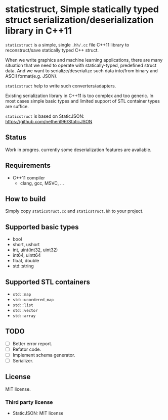 # staticstruct, Simple statically typed struct serialization/deserialization library in C++11

`staticstruct` is a simple, single `.hh/.cc` file C++11 library to reconstruct/save statically typed C++ struct.

When we write graphics and machine learning applications, there are many situation that we need to operate with statically-typed, predefined struct data. And we want to serialize/deserialize such data into/from binary and ASCII format(e.g. JSON).

`staticstruct` help to write such converters/adapters.

Existing serialization library in C++11 is too complex and too generic. In most cases simple basic types and limited support of STL container types are suffice.

`staticstruct` is based on StaticJSON: https://github.com/netheril96/StaticJSON

## Status

Work in progres. currently some deserialization features are available.

## Requirements

* C++11 compiler
  * clang, gcc, MSVC, ...

## How to build

Simply copy `staticstruct.cc` and `staticstruct.hh` to your project.

## Supported basic types

* bool
* short, ushort
* int, uint(int32, uint32)
* int64, uintt64
* float, double
* std::string

## Supported STL containers

* `std::map`
* `std::unordered_map`
* `std::list`
* `std::vector`
* `std::array`

## TODO

* [ ] Better error report.
* [ ] Refator code.
* [ ] Implement schema generator.
* [ ] Serializer.

## License

MIT license.

### Third party license

* StaticJSON: MIT license
